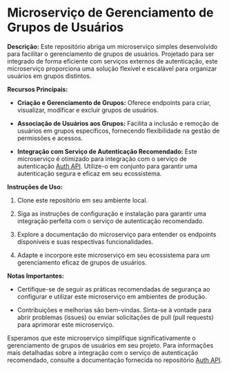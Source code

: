 # Microserviço de Gerenciamento de Grupos de Usuários

**Descrição:**
Este repositório abriga um microserviço simples desenvolvido para facilitar o gerenciamento de grupos de usuários. Projetado para ser integrado de forma eficiente com serviços externos de autenticação, este microserviço proporciona uma solução flexível e escalável para organizar usuários em grupos distintos.

**Recursos Principais:**
- **Criação e Gerenciamento de Grupos:** Oferece endpoints para criar, visualizar, modificar e excluir grupos de usuários.
  
- **Associação de Usuários aos Grupos:** Facilita a inclusão e remoção de usuários em grupos específicos, fornecendo flexibilidade na gestão de permissões e acessos.

- **Integração com Serviço de Autenticação Recomendado:** Este microserviço é otimizado para integração com o serviço de autenticação [Auth API](https://github.com/anhenrique93/auth_api). Utilize-o em conjunto para garantir uma autenticação segura e eficaz em seu ecossistema.

**Instruções de Uso:**
1. Clone este repositório em seu ambiente local.
   
2. Siga as instruções de configuração e instalação para garantir uma integração perfeita com o serviço de autenticação recomendado.

3. Explore a documentação do microserviço para entender os endpoints disponíveis e suas respectivas funcionalidades.

4. Adapte e incorpore este microserviço em seu ecossistema para um gerenciamento eficaz de grupos de usuários.

**Notas Importantes:**
- Certifique-se de seguir as práticas recomendadas de segurança ao configurar e utilizar este microserviço em ambientes de produção.

- Contribuições e melhorias são bem-vindas. Sinta-se à vontade para abrir problemas (issues) ou enviar solicitações de pull (pull requests) para aprimorar este microserviço.

Esperamos que este microserviço simplifique significativamente o gerenciamento de grupos de usuários em seu projeto. Para informações mais detalhadas sobre a integração com o serviço de autenticação recomendado, consulte a documentação fornecida no repositório [Auth API](https://github.com/anhenrique93/auth_api).

